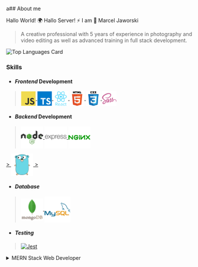 a## About me

Hallo World! :earth_africa: Hallo Server! :zap: I am :bust_in_silhouette: Marcel Jaworski 

> A creative professional with 5 years of experience in photography and video editing as well as advanced training in full stack development.

![Top Languages Card](https://github-readme-stats.vercel.app/api/top-langs/?username=marceljaworski&layout=compact)

### Skills
- #### ***Frontend*** Development

> <a href="https://developer.mozilla.org/en-US/docs/Web/JavaScript" target="blank">
> <img align="center" src="https://raw.githubusercontent.com/devicons/devicon/master/icons/javascript/javascript-original.svg" alt="JavaScript"  height="40" width="40" />
> </a>
> <a href="https://www.typescriptlang.org/" target="blank">
> <img align="center" src="https://raw.githubusercontent.com/devicons/devicon/master/icons/typescript/typescript-original.svg" alt="TypeScript" height="40" width="40" />
> </a>
> <a href="https://reactjs.org/" target="blank">
> <img align="center" src="https://raw.githubusercontent.com/devicons/devicon/master/icons/react/react-original-wordmark.svg" alt="React" height="40" width="40" />
> </a>
> <a href="https://www.w3.org/html/" target="blank">
> <img align="center" src="https://raw.githubusercontent.com/devicons/devicon/master/icons/html5/html5-original-wordmark.svg" alt="Html5" height="40" width="40" />
> </a>
> <a href="https://www.w3schools.com/css/" target="blank">
> <img align="center" src="https://raw.githubusercontent.com/devicons/devicon/master/icons/css3/css3-original-wordmark.svg" alt="Css3" height="40" width="40" />
> </a>
> <a href="https://sass-lang.com" target="blank">
> <img align="center" src="https://raw.githubusercontent.com/devicons/devicon/master/icons/sass/sass-original.svg" alt="Sass" height="40" width="40" />
> </a>

- #### ***Backend*** Development

> <a href="https://nodejs.org" target="blank">
> <img align="center" src="https://raw.githubusercontent.com/devicons/devicon/master/icons/nodejs/nodejs-original-wordmark.svg" alt="Node.js" height="60" width="60" />
> </a>
> <a href="https://expressjs.com" target="blank">
> <img align="center" src="https://raw.githubusercontent.com/devicons/devicon/master/icons/express/express-original-wordmark.svg" alt="Express" height="60" width="60" />
> </a>
> <a href="https://www.nginx.com" target="blank">
> <img align="center" src="https://raw.githubusercontent.com/devicons/devicon/master/icons/nginx/nginx-original.svg" alt="Nginx" height="60" width="60" />
> </a>
<a href="https://go.dev/" target="blank">
> <img align="center" src="https://raw.githubusercontent.com/devicons/devicon/master/icons/go/go-original.svg" alt="Golang" height="60" width="60" />
> </a>

- #### ***Database***
 
> <a href="https://www.mongodb.com/" target="blank">
> <img align="center" src="https://raw.githubusercontent.com/devicons/devicon/master/icons/mongodb/mongodb-original-wordmark.svg" alt="MongoDB" height="60" width="60" />
> </a>
> <a href="https://www.mysql.com/" target="blank">
> <img align="center" src="https://raw.githubusercontent.com/devicons/devicon/master/icons/mysql/mysql-original-wordmark.svg" alt="MySQL" height="70" width="70" />
> </a>

- #### ***Testing***

> <a href="https://jestjs.io" target="blank">
> <img align="center" src="https://www.vectorlogo.zone/logos/jestjsio/jestjsio-icon.svg" alt="Jest" height="40" width="40" />
> </a>

<details><summary>MERN Stack Web Developer</summary> Over the past year I have been learning the basics of web development and the MERN stack, which consists of MongoDB, Express.js, React and Node.js. I have gained knowledge in building responsive web applications, handling database operations, and building RESTful APIs. I have also developed skills in front-end development using Visual Studio Code, Vanilla JS, Vite, Sass, Bootstrap. In our final year project, "Elite Events Planner", I also learned how to use figma, git and github to collaborate with my teammates, and how to deploy web applications using cloud services such as Vercel, Auth0 and Docker. Overall, this course has equipped me with the skills necessary to develop full-stack web applications using the MERN stack and to quickly learn other tools.
</details>
